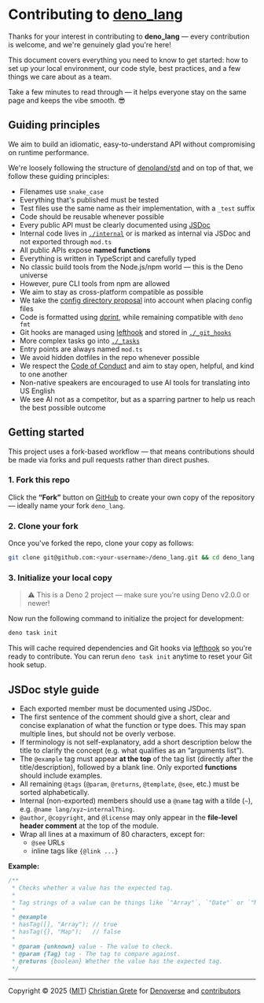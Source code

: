 # Contributing to [deno_lang][repository-github-url]

Thanks for your interest in contributing to **deno_lang** — every contribution is welcome, and we're genuinely glad
you're here!

This document covers everything you need to know to get started: how to set up your local environment, our code style,
best practices, and a few things we care about as a team.

Take a few minutes to read through — it helps everyone stay on the same page and keeps the vibe smooth. 😎

## Guiding principles

We aim to build an idiomatic, easy-to-understand API without compromising on runtime performance.

We're loosely following the structure of [denoland/std](https://github.com/denoland/std) and on top of that, we follow
these guiding principles:

- Filenames use `snake_case`
- Everything that's published must be tested
- Test files use the same name as their implementation, with a `_test` suffix
- Code should be reusable whenever possible
- Every public API must be clearly documented using [JSDoc](#jsdoc-style-guide)
- Internal code lives in [`./internal`](internal) or is marked as internal via JSDoc and not exported through `mod.ts`
- All public APIs expose **named functions**
- Everything is written in TypeScript and carefully typed
- No classic build tools from the Node.js/npm world — this is the Deno universe
- However, pure CLI tools from npm are allowed
- We aim to stay as cross-platform compatible as possible
- We take the [config directory proposal](https://github.com/pi0/config-dir) into account when placing config files
- Code is formatted using [dprint](https://github.com/dprint/dprint), while remaining compatible with `deno fmt`
- Git hooks are managed using [lefthook](https://github.com/evilmartians/lefthook) and stored in
  [`./_git_hooks`](_git_hooks)
- More complex tasks go into [`./_tasks`](_tasks)
- Entry points are always named `mod.ts`
- We avoid hidden dotfiles in the repo whenever possible
- We respect the [Code of Conduct](CODE_OF_CONDUCT.md) and aim to stay open, helpful, and kind to one another
- Non-native speakers are encouraged to use AI tools for translating into US English
- We see AI not as a competitor, but as a sparring partner to help us reach the best possible outcome

## Getting started

This project uses a fork-based workflow — that means contributions should be made via forks and pull requests rather
than direct pushes.

### 1. Fork this repo

Click the **“Fork”** button on [GitHub][repository-github-url] to create your own copy of the repository — ideally name
your fork `deno_lang`.

### 2. Clone your fork

Once you've forked the repo, clone your copy as follows:

```sh
git clone git@github.com:<your-username>/deno_lang.git && cd deno_lang
```

### 3. Initialize your local copy

> ⚠️ This is a Deno 2 project — make sure you're using Deno v2.0.0 or newer!

Now run the following command to initialize the project for development:

```sh
deno task init
```

This will cache required dependencies and Git hooks via [lefthook](https://github.com/evilmartians/lefthook) so you're
ready to contribute. You can rerun `deno task init` anytime to reset your Git hook setup.

## JSDoc style guide

- Each exported member must be documented using JSDoc.
- The first sentence of the comment should give a short, clear and concise explanation of what the function or type
  does. This may span multiple lines, but should not be overly verbose.
- If terminology is not self-explanatory, add a short description below the title to clarify the concept (e.g. what
  qualifies as an “arguments list”).
- The `@example` tag must appear **at the top** of the tag list (directly after the title/description), followed by a
  blank line. Only exported **functions** should include examples.
- All remaining `@tags` (`@param`, `@returns`, `@template`, `@see`, etc.) must be sorted alphabetically.
- Internal (non-exported) members should use a `@name` tag with a tilde (`~`), e.g. `@name lang/xyz~internalThing`.
- `@author`, `@copyright`, and `@license` may only appear in the **file-level header comment** at the top of the module.
- Wrap all lines at a maximum of 80 characters, except for:
  - `@see` URLs
  - inline tags like `{@link ...}`

**Example:**

```ts
/**
 * Checks whether a value has the expected tag.
 *
 * Tag strings of a value can be things like `"Array"`, `"Date"` or `"Map"`.
 *
 * @example
 * hasTag([], "Array"); // true
 * hasTag({}, "Map");   // false
 *
 * @param {unknown} value - The value to check.
 * @param {Tag} tag - The tag to compare against.
 * @returns {boolean} Whether the value has the expected tag.
 */
```

---

Copyright © 2025 ([MIT][repository-license-url]) [Christian Grete][repository-owner-url] for
[Denoverse][repository-organization-url] and [contributors][repository-contributors-url]

[repository-contributors-url]: https://github.com/denoverse/lang/graphs/contributors
[repository-github-url]: https://github.com/denoverse/lang
[repository-license-url]: LICENSE
[repository-organization-url]: https://github.com/denoverse
[repository-owner-url]: https://christiangrete.com
